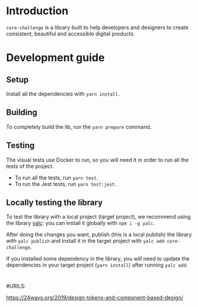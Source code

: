 # Introduction

`core-challenge` is a library built to help developers and designers to create consistent, beautiful and accessible digital products

# Development guide

## Setup

Install all the dependencies with `yarn install`.

## Building

To completely build the lib, run the `yarn prepare` command.

## Testing

The visual tests use Docker to run, so you will need it in order to run all the tests of the project.

- To run all the tests, run `yarn test`.
- To run the Jest tests, run `yarn test:jest`.

## Locally testing the library

To test the library with a local project (target project), we recommend using the library [yalc](https://www.npmjs.com/package/yalc): you can install it globally with `npm i -g yalc`.

After doing the changes you want, publish (this is a local publish) the library with `yalc publish` and install it in the target project with `yalc add core-challenge`.

If you installed some dependency in the library, you will need to update the dependencies in your target project (`yarn install`) after running `yalc add`.


#
#URlLS:

https://24ways.org/2019/design-tokens-and-component-based-design/

